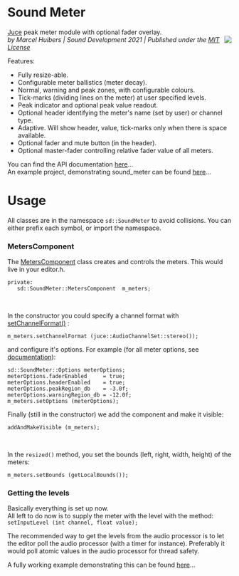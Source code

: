 # Sound Meter
[Juce](https://juce.com/) peak meter module with optional fader overlay.<br>
<img align="right" src="https://www.sounddevelopment.nl/sd/resources/images/sound_meter/sound_meter.gif">
*by Marcel Huibers | Sound Development 2021 | Published under the [MIT License](https://en.wikipedia.org/wiki/MIT_License)*


Features:
- Fully resize-able.
- Configurable meter ballistics (meter decay).
- Normal, warning and peak zones, with configurable colours.
- Tick-marks (dividing lines on the meter) at user specified levels.
- Peak indicator and optional peak value readout.
- Optional header identifying the meter's name (set by user) or channel type.
- Adaptive. Will show header, value, tick-marks only when there is space available.
- Optional fader and mute button (in the header).
- Optional master-fader controlling relative fader value of all meters.

You can find the API documentation [here](https://www.sounddevelopment.nl/sd/resources/documentation/sound_meter/)...
<br>
An example project, demonstrating sound_meter can be found [here](https://github.com/SoundDevelopment/sound_meter-example)...

# Usage

All classes are in the namespace `sd::SoundMeter` to avoid collisions. You can either prefix each symbol, or import the namespace. 

### MetersComponent

The [MetersComponent](https://www.sounddevelopment.nl/sd/resources/documentation/sound_meter/classsd_1_1_sound_meter_1_1_meters_component.html) class creates and controls the meters. 
This would live in your editor.h. 
```
private:
   sd::SoundMeter::MetersComponent  m_meters;
```
<br>

In the constructor you could specify a channel format with [setChannelFormat()](https://www.sounddevelopment.nl/sd/resources/documentation/sound_meter/classsd_1_1_sound_meter_1_1_meters_component.html#aea27fda8af5ec463436186e8fb3afd20) :
```
m_meters.setChannelFormat (juce::AudioChannelSet::stereo());
```
and configure it's options. For example (for all meter options, see [documentation](https://www.sounddevelopment.nl/sd/resources/documentation/sound_meter/structsd_1_1_sound_meter_1_1_options.html)):
```
sd::SoundMeter::Options meterOptions;
meterOptions.faderEnabled     = true;
meterOptions.headerEnabled    = true;
meterOptions.peakRegion_db    = -3.0f;  
meterOptions.warningRegion_db = -12.0f;
m_meters.setOptions (meterOptions);
```
Finally (still in the constructor) we add the component and make it visible:
```
addAndMakeVisible (m_meters);
```
<br>

In the `resized()` method, you set the bounds (left, right, width, height) of the meters:
```
m_meters.setBounds (getLocalBounds());
```

### Getting the levels

Basically everything is set up now.<br>
All left to do now is to supply the meter with the level with the method:
`setInputLevel (int channel, float value);`

The recommended way to get the levels from the audio processor is to let the editor poll the audio processor (with a timer for instance).
Preferably it would poll atomic values in the audio processor for thread safety.

A fully working example demonstrating this can be found [here](https://github.com/SoundDevelopment/sound_meter-example)...
